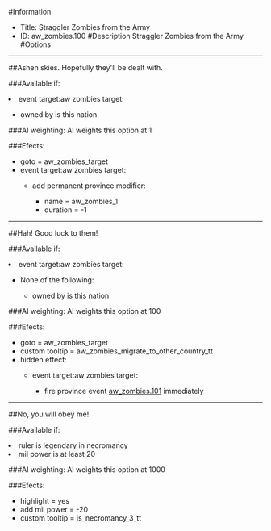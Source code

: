 #Information
 - Title: Straggler Zombies from the Army
 - ID: aw_zombies.100
#Description
Straggler Zombies from the Army
#Options

___
##Ashen skies. Hopefully they'll be dealt with.

###Available if:
<li>event target:aw zombies target:</li><ul><li>owned by is this nation</li></ul>

###AI weighting:
AI weights this option at 1


###Efects:<ul><li>goto = aw_zombies_target</li><li>event target:aw zombies target:</li><ul><li>add permanent province modifier:</li><ul><li>name = aw_zombies_1</li><li>duration = -1</li></ul></ul></ul>

___
##Hah! Good luck to them!

###Available if:
<li>event target:aw zombies target:</li><ul><li>None of the following:</li><ul><li>owned by is this nation</li></ul></ul>

###AI weighting:
AI weights this option at 100


###Efects:<ul><li>goto = aw_zombies_target</li><li>custom tooltip = aw_zombies_migrate_to_other_country_tt</li><li>hidden effect:</li><ul><li>event target:aw zombies target:</li><ul><li>fire province event [aw_zombies.101](aw_zombies.101_slug) immediately </li></ul></ul></ul>

___
##No, you will obey me!

###Available if:
<li>ruler is legendary in necromancy</li><li>mil power is at least 20</li>

###AI weighting:
AI weights this option at 1000


###Efects:<ul><li>highlight = yes</li><li>add mil power = -20</li><li>custom tooltip = is_necromancy_3_tt</li></ul>
